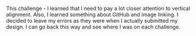 This challenge - I learned that I need to pay a lot closer attention to vertical alignment. Also, I learned something about GitHub and image linking. I decided to leave my errors as they were when I actually submitted my design. I can go back this way and see where I was on each challenge.
